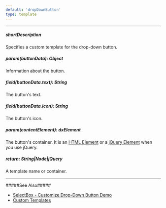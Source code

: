 ```yaml
---
default: 'dropDownButton'
type: template
---
```

---
##### shortDescription
Specifies a custom template for the drop-down button.

##### param(buttonData): Object
Information about the button.

##### field(buttonData.text): String
The button's text.

##### field(buttonData.icon): String
The button's icon.

##### param(contentElement): dxElement
The button's container. It is an [HTML Element](https://developer.mozilla.org/en-US/docs/Web/API/HTMLElement) or a [jQuery Element](https://api.jquery.com/Types/#jQuery) when you use jQuery.

##### return: String|Node|jQuery
A template name or container.

---
#####See Also#####
- [SelectBox - Customize Drop-Down Button Demo](https://js.devexpress.com/Demos/WidgetsGallery/Demo/Select_Box/CustomizeDropDownButton)
- [Custom Templates](/concepts/05%20Widgets/zz%20Common/30%20Templates/10%20Custom%20Templates.md '/Documentation/Guide/Widgets/Common/Templates/#Custom_Templates')